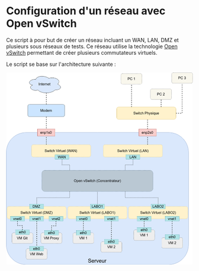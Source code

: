 # **Configuration d'un réseau avec Open vSwitch**


Ce script à pour but de créer un réseau incluant un WAN, LAN, DMZ et plusieurs sous réseaux de tests.
Ce réseau utilise la technologie [Open vSwitch](https://en.wikipedia.org/wiki/Open_vSwitch) permettant de créer plusieurs commutateurs virtuels.

Le script se base sur l'architecture suivante :

![Architecture Open vSwitch](img/openvswitch.png)
